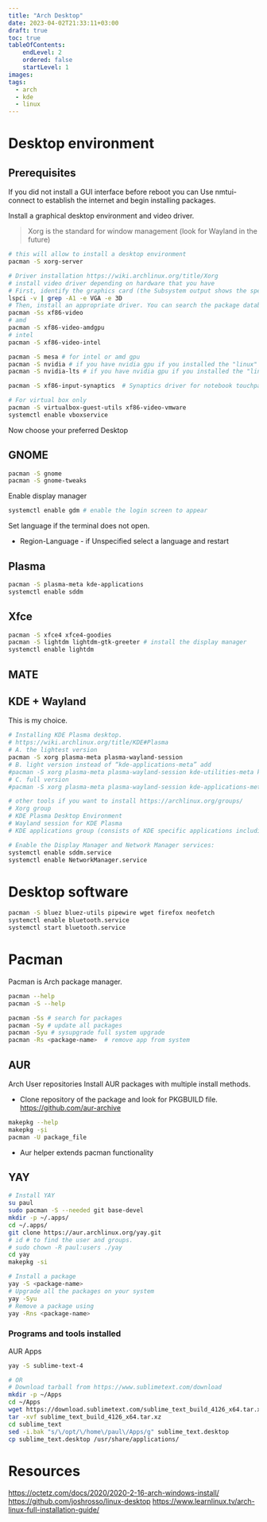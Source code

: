 ```yaml
---
title: "Arch Desktop"
date: 2023-04-02T21:33:11+03:00
draft: true
toc: true
tableOfContents:
    endLevel: 2
    ordered: false
    startLevel: 1
images:
tags: 
  - arch
  - kde
  - linux
---
```


# Desktop environment
## Prerequisites
If you did not install a GUI interface before reboot you can Use nmtui-connect to establish the internet and begin installing packages.<br>

Install a graphical desktop environment and video driver.<br>
> Xorg is the standard for window management (look for Wayland in the future)
```bash
# this will allow to install a desktop environment
pacman -S xorg-server

# Driver installation https://wiki.archlinux.org/title/Xorg
# install video driver depending on hardware that you have
# First, identify the graphics card (the Subsystem output shows the specific model):
lspci -v | grep -A1 -e VGA -e 3D
# Then, install an appropriate driver. You can search the package database for a complete list of open-source video drivers:
pacman -Ss xf86-video
# amd
pacman -S xf86-video-amdgpu
# intel
pacman -S xf86-video-intel

pacman -S mesa # for intel or amd gpu
pacman -S nvidia # if you have nvidia gpu if you installed the "linux" kernel
pacman -S nvidia-lts # if you have nvidia gpu if you installed the "linux-lts" kernel. OR both if you have installed both linux kernels.

pacman -S xf86-input-synaptics  # Synaptics driver for notebook touchpads

# For virtual box only
pacman -S virtualbox-guest-utils xf86-video-vmware
systemctl enable vboxservice
```

Now choose your preferred Desktop
## GNOME
```bash
pacman -S gnome
pacman -S gnome-tweaks
```
Enable display manager
```bash
systemctl enable gdm # enable the login screen to appear
```
Set language if the terminal does not open.<br>
- Region-Language - if Unspecified select a language and restart

## Plasma
```bash
pacman -S plasma-meta kde-applications
systemctl enable sddm
``` 
## Xfce
```bash
pacman -S xfce4 xfce4-goodies
pacman -S lightdm lightdm-gtk-greeter # install the display manager
systemctl enable lightdm
```
## MATE

## KDE + Wayland
This is my choice.
```bash
# Installing KDE Plasma desktop. 
# https://wiki.archlinux.org/title/KDE#Plasma
# A. the lightest version
pacman -S xorg plasma-meta plasma-wayland-session
# B. light version instead of “kde-applications-meta” add
#pacman -S xorg plasma-meta plasma-wayland-session kde-utilities-meta kde-accessibility-meta
# C. full version
#pacman -S xorg plasma-meta plasma-wayland-session kde-applications-meta

# other tools if you want to install https://archlinux.org/groups/
# Xorg group
# KDE Plasma Desktop Environment
# Wayland session for KDE Plasma
# KDE applications group (consists of KDE specific applications including the Dolphin manager and other useful apps)

# Enable the Display Manager and Network Manager services:
systemctl enable sddm.service
systemctl enable NetworkManager.service
```

# Desktop software
```bash
pacman -S bluez bluez-utils pipewire wget firefox neofetch
systemctl enable bluetooth.service
systemctl start bluetooth.service
```

# Pacman
Pacman is Arch package manager.
```bash
pacman --help
pacman -S --help
```
```bash
pacman -Ss # search for packages
pacman -Sy # update all packages
pacman -Syu # sysupgrade full system upgrade
pacman -Rs <package-name>  # remove app from system
```

## AUR
Arch User repositories
Install AUR packages with multiple install methods.
- Clone repository of the package and look for PKGBUILD file.
https://github.com/aur-archive
```bash
makepkg --help
makepkg -și
pacman -U package_file
```
- Aur helper extends pacman functionality
## YAY
```bash
# Install YAY
su paul
sudo pacman -S --needed git base-devel
mkdir -p ~/.apps/ 
cd ~/.apps/
git clone https://aur.archlinux.org/yay.git
# id # to find the user and groups.
# sudo chown -R paul:users ./yay
cd yay
makepkg -si
```
```bash
# Install a package
yay -S <package-name>
# Upgrade all the packages on your system
yay -Syu
# Remove a package using
yay -Rns <package-name>
```
### Programs and tools installed
AUR Apps
```bash
yay -S sublime-text-4
```
```bash
# OR
# Download tarball from https://www.sublimetext.com/download
mkdir -p ~/Apps
cd ~/Apps
wget https://download.sublimetext.com/sublime_text_build_4126_x64.tar.xz
tar -xvf sublime_text_build_4126_x64.tar.xz
cd sublime_text
sed -i.bak "s/\/opt/\/home\/paul\/Apps/g" sublime_text.desktop
cp sublime_text.desktop /usr/share/applications/
```

# Resources
https://octetz.com/docs/2020/2020-2-16-arch-windows-install/
https://github.com/joshrosso/linux-desktop
https://www.learnlinux.tv/arch-linux-full-installation-guide/
